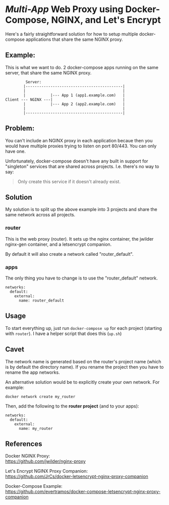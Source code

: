 # *Multi-App* Web Proxy using Docker-Compose, NGINX, and Let's Encrypt
Here's a fairly straightforward solution for how to setup multiple docker-compose applications that share the same NGINX proxy.

## Example:
This is what we want to do. 2 docker-compose apps running on the same server, that share the same NGINX proxy.

```
         Server:
        |-------------------------------------------|
        |                                           |
        |           |--- App 1 (app1.example.com)   |
Client --- NGINX ---|                               |
        |           |--- App 2 (app2.example.com)   |
        |                                           |
        |-------------------------------------------|
```

## Problem:
You can't include an NGINX proxy in each application becaue then you would have multiple proxies trying to listen on port 80/443. You can only have one.

Unfortunately, docker-compose doesn't have any built in support for "singleton" services that are shared across projects. I.e. there's no way to say:

> Only create this service if it doesn't already exist.

## Solution
My solution is to split up the above example into 3 projects and share the same network across all projects.

### router
This is the web proxy (router). It sets up the nginx container, the jwilder nginx-gen container, and a letsencrypt companion.

By default it will also create a network called "router_default".

### apps
The only thing you have to change is to use the "router_default" network.

```
networks:
  default:
    external:
      name: router_default
```

## Usage
To start everything up, just run `docker-compose up` for each project (starting with `router`). I have a helper script that does this (`up.sh`)

## Cavet
The network name is generated based on the router's project name (which is by default the directory name). If you rename the project then you have to rename the app networks. 

An alternative solution would be to explicitly create your own network. For example:

```
docker network create my_router
```

Then, add the following to the **router project** (and to your apps):

```
networks:
  default:
    external:
      name: my_router
```

## References

Docker NGINX Proxy:  
https://github.com/jwilder/nginx-proxy

Let's Encrypt NGINX Proxy Companion:  
https://github.com/JrCs/docker-letsencrypt-nginx-proxy-companion

Docker-Compose Example:  
https://github.com/evertramos/docker-compose-letsencrypt-nginx-proxy-companion

